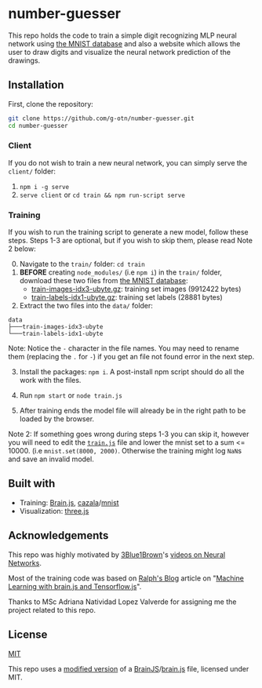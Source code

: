 # number-guesser

This repo holds the code to train a simple digit recognizing MLP neural network
using [the MNIST database](http://yann.lecun.com/exdb/mnist/) and also a website which allows the user to draw digits and visualize
the neural network prediction of the drawings.

## Installation

First, clone the repository: 
```bash
git clone https://github.com/g-otn/number-guesser.git
cd number-guesser
```

### Client
If you do not wish to train a new neural network, you can simply serve the `client/` folder:
1. `npm i -g serve`
2. `serve client` or `cd train && npm run-script serve`


### Training

If you wish to run the training script to generate a new model, follow these steps. Steps 1-3 are optional, but if you wish to skip them, please read Note 2 below:

0. Navigate to the `train/` folder: `cd train`
1. **BEFORE** creating `node_modules/` (i.e `npm i`) in the `train/` folder, download these two files from [the MNIST database](http://yann.lecun.com/exdb/mnist/):
   - [train-images-idx3-ubyte.gz](http://yann.lecun.com/exdb/mnist/train-images-idx3-ubyte.gz):  training set images (9912422 bytes) 
   - [train-labels-idx1-ubyte.gz](http://yann.lecun.com/exdb/mnist/train-labels-idx1-ubyte.gz):  training set labels (28881 bytes)
2. Extract the two files into the `data/` folder:
```
data
├───train-images-idx3-ubyte
└───train-labels-idx1-ubyte
```
Note: Notice the `-` character in the file names.
You may need to rename them (replacing the `.` for `-`) if you get an file not found error in the next step.

3. Install the packages: `npm i`. A post-install npm script should do all the work with the files.

4. Run `npm start` or `node train.js`

5. After training ends the model file will already be in the right path to be loaded by the browser.

Note 2: If something goes wrong during steps 1-3 you can skip it, however you will need to edit the [`train.js`](train/train.js) file and lower the mnist set to a sum <= 10000. (i.e `mnist.set(8000, 2000)`. Otherwise the training might log `NaN`s and save an invalid model.

## Built with
- Training: [Brain.js](https://brain.js.org/#/), [cazala](https://github.com/cazala)/[mnist](https://github.com/cazala/mnist)
- Visualization: [three.js](https://threejs.org)


## Acknowledgements
This repo was highly motivated by [3Blue1Brown](https://www.youtube.com/c/3blue1brown)'s [videos on Neural Networks](https://www.youtube.com/playlist?list=PLZHQObOWTQDNU6R1_67000Dx_ZCJB-3pi).

Most of the training code was based on [Ralph's Blog](https://golb.hplar.ch) article 
on "[Machine Learning with brain.js and Tensorflow.js]((https://golb.hplar.ch/2019/01/machine-learning-with-brain-and-tensorflow-js.html))".

Thanks to MSc Adriana Natividad Lopez Valverde for assigning me the project related to this repo.

## License
[MIT](/LICENSE)

This repo uses a [modified version](client\js\vendors\brain.js@2.0.0-beta.2\dist\brain-browser.js) of a [BrainJS](https://github.com/BrainJS)/[brain.js](https://github.com/BrainJS/brain.js) file, licensed under MIT.